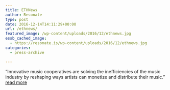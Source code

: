 ```yaml
---
title: ETHNews
author: Resonate
type: post
date: 2016-12-14T14:11:29+00:00
url: /ethnews/
featured_image: /wp-content/uploads/2016/12/ethnews.jpg
essb_cached_image:
  - https://resonate.is/wp-content/uploads/2016/12/ethnews.jpg
categories:
  - press-archive

---
```

&#8220;Innovative music cooperatives are solving the inefficiencies of the music industry by reshaping ways artists can monetize and distribute their music.&#8221; <a href="https://www.ethnews.com/shaking-up-the-music-industry-with-the-blockchain" target="_blank" rel="noopener noreferrer">read more</a>